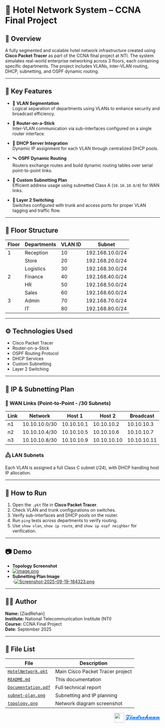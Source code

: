# 🏨 Hotel Network System – CCNA Final Project

## 📌 Overview

A fully segmented and scalable hotel network infrastructure created using **Cisco Packet Tracer** as part of the CCNA final project at NTI. The system simulates real-world enterprise networking across 3 floors, each containing specific departments. The project includes VLANs, inter-VLAN routing, DHCP, subnetting, and OSPF dynamic routing.

---

## 🔑 Key Features

- 🧱 **VLAN Segmentation**  
  Logical separation of departments using VLANs to enhance security and broadcast efficiency.

- 🔀 **Router-on-a-Stick**  
  Inter-VLAN communication via sub-interfaces configured on a single router interface.

- 🎯 **DHCP Server Integration**  
  Dynamic IP assignment for each VLAN through centralized DHCP pools.

- 🛰 **OSPF Dynamic Routing**  
  Routers exchange routes and build dynamic routing tables over serial point-to-point links.

- 🧮 **Custom Subnetting Plan**  
  Efficient address usage using subnetted Class A (`10.10.10.0/8`) for WAN links.

- 📶 **Layer 2 Switching**  
  Switches configured with trunk and access ports for proper VLAN tagging and traffic flow.

---

## 🏢 Floor Structure

| Floor | Departments | VLAN ID | Subnet             |
|-------|-------------|---------|--------------------|
| 1     | Reception   | 10      | 192.168.10.0/24    |
|       | Store       | 20      | 192.168.20.0/24    |
|       | Logistics   | 30      | 192.168.30.0/24    |
| 2     | Finance     | 40      | 192.168.40.0/24    |
|       | HR          | 50      | 192.168.50.0/24    |
|       | Sales       | 60      | 192.168.60.0/24    |
| 3     | Admin       | 70      | 192.168.70.0/24    |
|       | IT          | 80      | 192.168.80.0/24    |

---

## ⚙️ Technologies Used

- Cisco Packet Tracer  
- Router-on-a-Stick  
- OSPF Routing Protocol  
- DHCP Services  
- Custom Subnetting  
- Layer 2 Switching

---

## 🔗 IP & Subnetting Plan

### 📡 WAN Links (Point-to-Point - /30 Subnets)

| Link | Network         | Host 1        | Host 2         | Broadcast       |
|------|-----------------|---------------|----------------|-----------------|
| n1   | 10.10.10.0/30   | 10.10.10.1    | 10.10.10.2     | 10.10.10.3      |
| n2   | 10.10.10.4/30   | 10.10.10.5    | 10.10.10.6     | 10.10.10.7      |
| n3   | 10.10.10.8/30   | 10.10.10.9    | 10.10.10.10    | 10.10.10.11     |

### 🖧 LAN Subnets

Each VLAN is assigned a full Class C subnet (/24), with DHCP handling host IP allocation.

---

## 🚀 How to Run

1. Open the `.pkt` file in **Cisco Packet Tracer**.  
2. Check VLAN and trunk configurations on switches.  
3. Verify sub-interfaces and DHCP pools on the router.  
4. Run `ping` tests across departments to verify routing.  
5. Use `show vlan`, `show ip route`, and `show ip ospf neighbor` for verification.

---

## 📷 Demo

- **Topology Screenshot**
- [![image.png](https://i.postimg.cc/B6dcNjC1/image.png)](https://postimg.cc/ftf9RTpw)
- **Subnetting Plan Image**  
-[![Screenshot-2025-09-19-184323.png](https://i.postimg.cc/dV7fWFqd/Screenshot-2025-09-19-184323.png)](https://postimg.cc/zyrpB9HX)

---


## 👨‍🎓 Author

**Name:** [ZiadRehan]  
**Institute:** National Telecommunication Institute (NTI)  
**Course:** CCNA Final Project  
**Date:** September 2025

---

## 📝 File List

| File                 | Description                    |
|----------------------|-------------------------------|
| [`HotelNetwork.pkt`](./HotelNetwork.pkt)    | Main Cisco Packet Tracer project |
| [`README.md`](./README.md)          | This documentation             |
| [`Documentation.pdf`](./Documentation.pdf) | Full technical report          |
| [`subnet-plan.png`](./subnet-plan.png)    | Subnetting and IP planning     |
| [`topology.png`](./topology.png)       | Network diagram screenshot     |





<p align="right">
  <img src="https://i.postimg.cc/yxy6x7F6/image.png" width="32" valign="middle">
  <a href="mailto:zezorehan938@gmail.com" style="font-weight:bold; font-size:20px; text-decoration:underline; color:#2e89ff;">
    𝓩𝓲𝓪𝓭𝓻𝓮𝓱𝓪𝓪𝓷
  </a>
</p>
